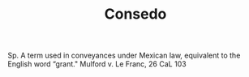 ---
title: Consedo
letter: C
permalink: "/definitions/bld-consedo.html"
body: Sp. A term used in conveyances under Mexican law, equivalent to the English
  word “grant." Mulford v. Le Franc, 26 CaL 103
published_at: '2018-07-07'
source: Black's Law Dictionary 2nd Ed (1910)
layout: post
---